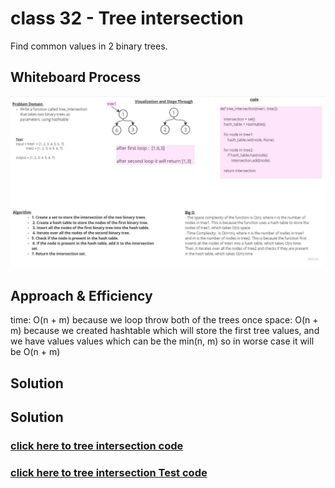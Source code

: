 # class 32 - Tree intersection

Find common values in 2 binary trees.

## Whiteboard Process
<!-- Embedded whiteboard image -->
![whiteboard](../assest/cc33.jpg)

## Approach & Efficiency

time: O(n + m) because we loop throw both of the trees once
space: O(n + m) because we created hashtable which will store the first tree values, and we have values values which can be the min(n, m) so in worse case it will be O(n + m)

## Solution

## Solution
### [click here to tree intersection code](./tree_intersection.py)
### [click here to tree intersection Test code](../tests/test_hash_intersection.py)